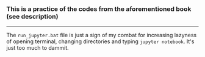 ### This is a practice of the codes from the aforementioned book (see description) 
---
The `run_jupyter.bat` file is just a sign of my combat for increasing lazyness of opening terminal, changing directories and typing `jupyter notebook`. It's just too much to dammit.

